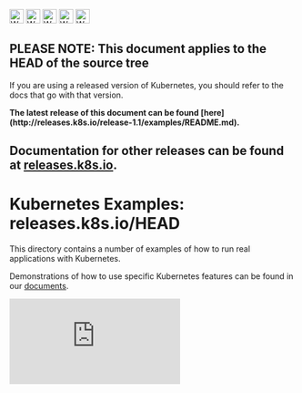 <!-- BEGIN MUNGE: UNVERSIONED_WARNING -->

<!-- BEGIN STRIP_FOR_RELEASE -->

<img src="http://kubernetes.io/img/warning.png" alt="WARNING"
     width="25" height="25">
<img src="http://kubernetes.io/img/warning.png" alt="WARNING"
     width="25" height="25">
<img src="http://kubernetes.io/img/warning.png" alt="WARNING"
     width="25" height="25">
<img src="http://kubernetes.io/img/warning.png" alt="WARNING"
     width="25" height="25">
<img src="http://kubernetes.io/img/warning.png" alt="WARNING"
     width="25" height="25">

<h2>PLEASE NOTE: This document applies to the HEAD of the source tree</h2>

If you are using a released version of Kubernetes, you should
refer to the docs that go with that version.

<strong>
The latest release of this document can be found
[here](http://releases.k8s.io/release-1.1/examples/README.md).

Documentation for other releases can be found at
[releases.k8s.io](http://releases.k8s.io).
</strong>
--

<!-- END STRIP_FOR_RELEASE -->

<!-- END MUNGE: UNVERSIONED_WARNING -->

# Kubernetes Examples: releases.k8s.io/HEAD

This directory contains a number of examples of how to run
real applications with Kubernetes.

Demonstrations of how to use specific Kubernetes features can be found in our [documents](../docs/).


<!-- BEGIN MUNGE: GENERATED_ANALYTICS -->
[![Analytics](https://kubernetes-site.appspot.com/UA-36037335-10/GitHub/examples/README.md?pixel)]()
<!-- END MUNGE: GENERATED_ANALYTICS -->
